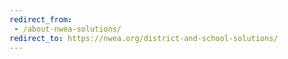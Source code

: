 ```yaml
---
redirect_from:
 - /about-nwea-solutions/
redirect_to: https://nwea.org/district-and-school-solutions/
---
```

